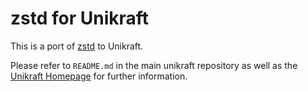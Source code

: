 # zstd for Unikraft

This is a port of [zstd](https://facebook.github.io/zstd/) to Unikraft.

Please refer to `README.md` in the main unikraft repository as well as the [Unikraft Homepage](https://unikraft.org/) for further information.
